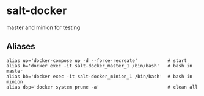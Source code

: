 # salt-docker
master and minion for testing

## Aliases
```alias upb='docker-compose up -d --force-recreate --build'  # start, rebuild
alias up='docker-compose up -d --force-recreate'           # start
alias b='docker exec -it salt-docker_master_1 /bin/bash'   # bash in master
alias bb='docker exec -it salt-docker_minion_1 /bin/bash'  # bash in minion
alias dsp='docker system prune -a'                         # clean all
```
